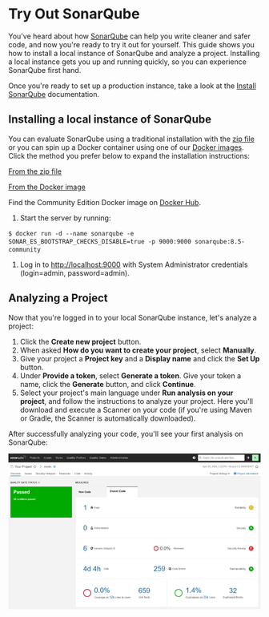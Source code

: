# Try Out SonarQube

You've heard about how [SonarQube](https://www.sonarqube.org/) can help you write cleaner and safer code, and now you're ready to try it out for yourself. This guide shows you how to install a local instance of SonarQube and analyze a project. Installing a local instance gets you up and running quickly, so you can experience SonarQube first hand.

Once you're ready to set up a production instance, take a look at the [Install SonarQube](https://docs.sonarqube.org/latest/setup/install-server/) documentation.

## Installing a local instance of SonarQube

You can evaluate SonarQube using a traditional installation with the [zip file](https://www.sonarqube.org/downloads/) or you can spin up a Docker container using one of our [Docker images](https://hub.docker.com/_/sonarqube/). Click the method you prefer below to expand the installation instructions:

[From the zip file](https://docs.sonarqube.org/latest/setup/get-started-2-minutes/#)

[From the Docker image](https://docs.sonarqube.org/latest/setup/get-started-2-minutes/#)

Find the Community Edition Docker image on [Docker Hub](https://hub.docker.com/_/sonarqube/).

1. Start the server by running:

```console
$ docker run -d --name sonarqube -e SONAR_ES_BOOTSTRAP_CHECKS_DISABLE=true -p 9000:9000 sonarqube:8.5-community
```

1. Log in to [http://localhost:9000](http://localhost:9000/) with System Administrator credentials (login=admin, password=admin).

## Analyzing a Project

Now that you're logged in to your local SonarQube instance, let's analyze a project:

1. Click the **Create new project** button.
2. When asked **How do you want to create your project**, select **Manually**.
3. Give your project a **Project key** and a **Display name** and click the **Set Up** button.
4. Under **Provide a token**, select **Generate a token**. Give your token a name, click the **Generate** button, and click **Continue**.
5. Select your project's main language under **Run analysis on your project**, and follow the instructions to analyze your project. Here you'll download and execute a Scanner on your code (if you're using Maven or Gradle, the Scanner is automatically downloaded).

After successfully analyzing your code, you'll see your first analysis on SonarQube:

![successful analysis](sonarQuebe-官方安装文档.assets/successfulproject.png)